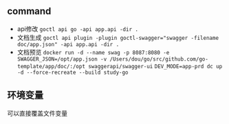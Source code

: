 ## command
* api修改 `goctl api go -api app.api -dir .`
* 文档生成 `goctl api plugin -plugin goctl-swagger="swagger -filename doc/app.json" -api app.api -dir .`
* 文档预览 `docker run -d --name swag -p 8087:8080 -e SWAGGER_JSON=/opt/app.json -v /Users/dou/go/src/github.com/go-template/app/doc/:/opt swaggerapi/swagger-ui`
`DEV_MODE=app-prd dc up -d --force-recreate --build study-go`

## 环境变量
可以直接覆盖文件变量
